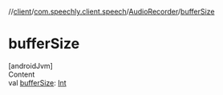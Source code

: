 //[client](../../index.md)/[com.speechly.client.speech](../index.md)/[AudioRecorder](index.md)/[bufferSize](buffer-size.md)



# bufferSize  
[androidJvm]  
Content  
val [bufferSize](buffer-size.md): [Int](https://kotlinlang.org/api/latest/jvm/stdlib/kotlin/-int/index.html)  



